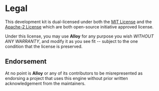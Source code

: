 # Legal

This development kit is dual-licensed under both the
[MIT License](../LICENSE-MIT) and the [Apache-2 License](../LICENSE-APACHE-2)
which are both open-source initiative approved license.

Under this license, you may use **Alloy** for any purpose you wish
_WITHOUT ANY WARRANTY_, and modify it as you see fit -- subject to the one
condition that the license is preserved.

## Endorsement

At no point is **Alloy** or any of its contributors to be misrepresented as
endorsing a project that uses this engine without prior written
acknowledgement from the maintainers.
